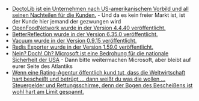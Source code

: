 * [DoctoLib ist ein Unternehmen nach US-amerikanischem Vorbild und all seinen Nachteilen für die Kunden.](https://netzpolitik.org/2024/doctolib-wachsender-riese-im-gesundheitsdatenmarkt/) - Und da es kein freier Markt ist, ist der Kunde hier jemand der gezwungen wird
* [OpenFoodNetwork wurde in der Version 4.4.40 veröffentlicht.](https://github.com/openfoodfoundation/openfoodnetwork/releases/tag/v4.4.40)
* [BetterReflection wurde in der Version 6.35.0 veröffentlicht.](https://github.com/Roave/BetterReflection/releases/tag/6.35.0)
* [Vacuum wurde in der Version 0.9.15 veröffentlicht.](https://github.com/daveshanley/vacuum/releases/tag/v0.9.15)
* [Redis Exporter wurde in der Version 1.59.0 veröffentlicht.](https://github.com/oliver006/redis_exporter/releases/tag/v1.59.0)
* [Nein? Doch! Oh? Microsoft ist eine Bedrohung für die nationale Sicherheit der USA](https://blog.fefe.de/?ts=98db8cf9) - Dann bitte weitermachen Microsoft, aber bleibt auf eurer Seite des Atlantiks
* [Wenn eine Rating-Agentur öffentlich kund tut, dass die Weltwirtschaft hart bescheißt und betrügt ... dann weißt du was die wollen ... Steuergelder und Rettungsschirme, denn der Bogen des Bescheißens ist wohl hart am Limit gespannt.](https://blog.fefe.de/?ts=98db892a)
